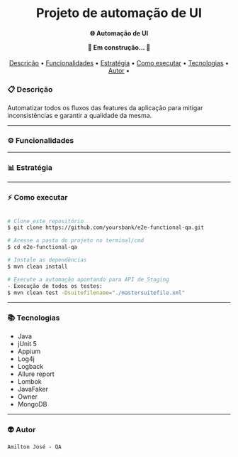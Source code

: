 <h1 align="center">
     Projeto de automação de UI
</h1>

<h4 align="center"> 
	  🌐 Automação de UI

🚧 Em construção... 🚧

</h4>

<p align="center">
 <a href="#-descricao">Descrição</a> •
 <a href="#-funcionalidades">Funcionalidades</a> • 
 <a href="#-estratégia">Estratégia</a> •
 <a href="#-como-executar">Como executar</a> • 
 <a href="#-tecnologias">Tecnologias</a> •
 <a href="#-autor">Autor</a> •
</p>


### 📋 Descrição

Automatizar todos os fluxos das features da aplicação
para mitigar inconsistências e garantir a qualidade da mesma.

---

### ⚙️ Funcionalidades



---

### 📊 Estratégia


---

### ⚡ Como executar

```bash

# Clone este repositório
$ git clone https://github.com/yoursbank/e2e-functional-qa.git

# Acesse a pasta do projeto no terminal/cmd
$ cd e2e-functional-qa

# Instale as dependências
$ mvn clean install

# Execute a automação apontando para API de Staging
- Execução de todos os testes:
$ mvn clean test -Dsuitefilename="./mastersuitefile.xml"
```

---

### 📚 Tecnologias

- Java
- jUnit 5
- Appium
- Log4j
- Logback
- Allure report
- Lombok
- JavaFaker
- Owner
- MongoDB

---

### 👽 Autor

    Amilton José - QA


